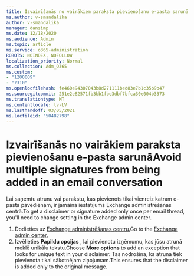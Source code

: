 ```yaml
---
title: Izvairīšanās no vairākiem paraksta pievienošanu e-pasta sarunā
ms.author: v-smandalika
author: v-smandalika
manager: dansimp
ms.date: 12/18/2020
ms.audience: Admin
ms.topic: article
ms.service: o365-administration
ROBOTS: NOINDEX, NOFOLLOW
localization_priority: Normal
ms.collection: Adm_O365
ms.custom:
- "1200009"
- "7310"
ms.openlocfilehash: fe460e94307043b8d271111bed83e7b1c35b9b47
ms.sourcegitcommit: 251e2e82571fb3bb1fbe3dbf7bfca30e004b3373
ms.translationtype: MT
ms.contentlocale: lv-LV
ms.lasthandoff: 03/05/2021
ms.locfileid: "50482798"
---
```

# <a name="avoid-multiple-signatures-from-being-added-in-an-email-conversation"></a><span data-ttu-id="2063d-102">Izvairīšanās no vairākiem paraksta pievienošanu e-pasta sarunā</span><span class="sxs-lookup"><span data-stu-id="2063d-102">Avoid multiple signatures from being added in an email conversation</span></span>

<span data-ttu-id="2063d-103">Lai saņemtu atrunu vai parakstu, kas pievienots tikai vienreiz katram e-pasta pavedienam, ir jāmaina iestatījums Exchange administrēšanas centrā.</span><span class="sxs-lookup"><span data-stu-id="2063d-103">To get a disclaimer or signature added only once per email thread, you'll need to change setting in the Exchange admin center.</span></span>

1. <span data-ttu-id="2063d-104">Dodieties uz [Exchange administrēšanas centru.](https://go.microsoft.com/fwlink/p/?linkid=2059104)</span><span class="sxs-lookup"><span data-stu-id="2063d-104">Go to the [Exchange admin center.](https://go.microsoft.com/fwlink/p/?linkid=2059104)</span></span>
2. <span data-ttu-id="2063d-105">Izvēlieties **Papildu opcijas** , lai pievienotu izņēmumu, kas jūsu atrunā meklē unikālu tekstu.</span><span class="sxs-lookup"><span data-stu-id="2063d-105">Choose **More options** to add an exception that looks for unique text in your disclaimer.</span></span> <span data-ttu-id="2063d-106">Tas nodrošina, ka atruna tiek pievienota tikai sākotnējam ziņojumam.</span><span class="sxs-lookup"><span data-stu-id="2063d-106">This ensures that the disclaimer is added only to the original message.</span></span>

